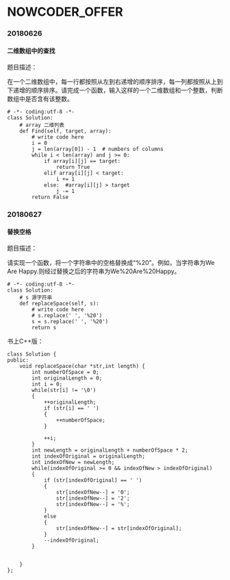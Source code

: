 # NOWCODER_OFFER

### 20180626  

#### 二维数组中的查找  

题目描述：  

在一个二维数组中，每一行都按照从左到右递增的顺序排序，每一列都按照从上到下递增的顺序排序。请完成一个函数，输入这样的一个二维数组和一个整数，判断数组中是否含有该整数。
~~~
# -*- coding:utf-8 -*-
class Solution:
    # array 二维列表
    def Find(self, target, array):
        # write code here
        i = 0
        j = len(array[0]) - 1  # numbers of columns
        while i < len(array) and j >= 0:
            if array[i][j] == target:
                return True
            elif array[i][j] < target:
                i += 1
            else:  #array[i][j] > target
                j -= 1
        return False
~~~
### 20180627 
#### 替换空格 

题目描述：

请实现一个函数，将一个字符串中的空格替换成“%20”。例如，当字符串为We Are Happy.则经过替换之后的字符串为We%20Are%20Happy。
~~~
# -*- coding:utf-8 -*-
class Solution:
    # s 源字符串
    def replaceSpace(self, s):
        # write code here
        # s.replace(' ', '%20')
        s = s.replace(' ', '%20')
        return s
~~~
书上C++版：
~~~
class Solution {
public:
    void replaceSpace(char *str,int length) {
        int numberOfSpace = 0;
        int originalLength = 0;
        int i = 0;
        while(str[i] != '\0')
        {
            ++originalLength;
            if (str[i] == ' ')
            {
                ++numberOfSpace;
            }
             
            ++i; 
        }
        int newLength = originalLength + numberOfSpace * 2;
        int indexOfOriginal = originalLength;
        int indexOfNew = newLength;
        while(indexOfOriginal >= 0 && indexOfNew > indexOfOriginal)
        {
            if (str[indexOfOriginal] == ' ')
            {
                str[indexOfNew--] = '0';
                str[indexOfNew--] = '2';
                str[indexOfNew--] = '%';
            }
            else
            {
                str[indexOfNew--] = str[indexOfOriginal];
            }
            --indexOfOriginal;
        }
         
 
    }
};
~~~